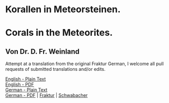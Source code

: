 # Korallen in Meteorsteinen.

# Corals in the Meteorites.

## Von Dr. D. Fr. Weinland

Attempt at a translation from the original Fraktur German, I welcome all pull requests of submitted translations and/or edits.

[English - Plain Text](full-text-english.md)  
[English - PDF](https://cdn.solaranamnesis.com/DasAusland/1881/16/1/Corals-in-the-Meteorites.pdf)  
[German - Plain Text](full-text-german.md)  
[German - PDF](https://cdn.solaranamnesis.com/DasAusland/1881/16/1/Korallen-in-Meteorsteinen.pdf) | [Fraktur](https://cdn.solaranamnesis.com/DasAusland/1881/16/1/das_ausland_1881_16_1_german-frak.pdf) | [Schwabacher](https://cdn.solaranamnesis.com/DasAusland/1881/16/1/das_ausland_1881_16_1_german-swab.pdf)  
